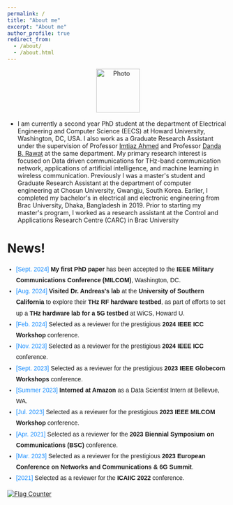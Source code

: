```yaml
---
permalink: /
title: "About me"
excerpt: "About me"
author_profile: true
redirect_from: 
  - /about/
  - /about.html
---
```


<p align="center"> &nbsp;<img src="https://external-preview.redd.it/hq0dafR-amZCjbi6SDhX5sbQtwbVnhnV-117WIcWQ6U.jpg?auto=webp&v=enabled&s=b0b27e7065a4de7edd52bf0e1dc2d719e78ac2fd" alt="Photo" style="height: 100px; width:100px;"></p>


- I am currently a second year PhD student at the department of Electrical Engineering and Computer Science (EECS) at Howard University, Washington, DC, USA. I also work as a Graduate Research Assistant under the supervision of Professor <a href="https://www.driahmed.com/home/" target="_blank">Imtiaz Ahmed</a> and Professor <a href="https://www.rawatonline.com/" target="_blank">Danda B. Rawat</a> at the same department. My primary research interest is focused on Data driven communications for THz-band communication network, applications of artificial intelligence, and machine learning in wireless communication. Previously I was a master's student and Graduate Research Assistant at the department of computer engineering at Chosun University, Gwangju, South Korea. Earlier, I completed my bachelor's in electrical and electronic engineering from Brac University, Dhaka, Bangladesh in 2019. Prior to starting my master's program, I worked as a research assistant at the Control and Applications Research Centre (CARC) in Brac University



News!
======

<ul style="font-family: 'Arial', sans-serif; line-height: 1.8; padding-left: 20px;">

  <li><span style="color: #1E90FF;">[Sept. 2024]</span> <strong>My first PhD paper</strong> has been accepted to the <strong>IEEE Military Communications Conference (MILCOM)</strong>, Washington, DC.</li>

  <li><span style="color: #1E90FF;">[Aug. 2024]</span> <strong>Visited Dr. Andreas's lab</strong> at the <strong>University of Southern California</strong> to explore their <strong>THz RF hardware testbed</strong>, as part of efforts to set up a <strong>THz hardware lab for a 5G testbed</strong> at WiCS, Howard U.</li>

  <li><span style="color: #1E90FF;">[Feb. 2024]</span> Selected as a reviewer for the prestigious <strong>2024 IEEE ICC Workshop</strong> conference.</li>

  <li><span style="color: #1E90FF;">[Nov. 2023]</span> Selected as a reviewer for the prestigious <strong>2024 IEEE ICC</strong> conference.</li>

  <li><span style="color: #1E90FF;">[Sept. 2023]</span> Selected as a reviewer for the prestigious <strong>2023 IEEE Globecom Workshops</strong> conference.</li>

  <li><span style="color: #1E90FF;">[Summer 2023]</span> <strong>Interned at Amazon</strong> as a Data Scientist Intern at Bellevue, WA.</li>

  <li><span style="color: #1E90FF;">[Jul. 2023]</span> Selected as a reviewer for the prestigious <strong>2023 IEEE MILCOM Workshop</strong> conference.</li>

  <li><span style="color: #1E90FF;">[Apr. 2021]</span> Selected as a reviewer for the <strong>2023 Biennial Symposium on Communications (BSC)</strong> conference.</li>

  <li><span style="color: #1E90FF;">[Mar. 2023]</span> Selected as a reviewer for the prestigious <strong>2023 European Conference on Networks and Communications & 6G Summit</strong>.</li>

  <li><span style="color: #1E90FF;">[2021]</span> Selected as a reviewer for the <strong>ICAIIC 2022</strong> conference.</li>

</ul>








<a href="https://info.flagcounter.com/zBt5"><img src="https://s01.flagcounter.com/count2/zBt5/bg_FFFFFF/txt_000000/border_CCCCCC/columns_2/maxflags_10/viewers_0/labels_1/pageviews_1/flags_0/percent_0/" alt="Flag Counter" border="0"></a>
